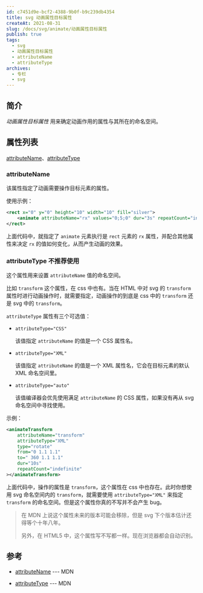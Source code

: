 ```yaml
---
id: c7451d9e-bcf2-4388-9b0f-b9c239db4354
title: svg 动画属性目标属性
createAt: 2021-08-31
slug: /docs/svg/animate/动画属性目标属性
publish: true
tags:
  - svg
  - 动画属性目标属性
  - attributeName
  - attributeType
archives:
  - 专栏
  - svg
---
```


## 简介

_动画属性目标属性_ 用来确定动画作用的属性与其所在的命名空间。

## 属性列表

[attributeName](#attributeName)、[attributeType](#attributeType)

### attributeName

该属性指定了动画需要操作目标元素的属性。

使用示例：

```xml
<rect x="0" y="0" height="10" width="10" fill="silver">
	<animate attributeName="rx" values="0;5;0" dur="3s" repeatCount="indefinite"></animate>
</rect>
```

上面代码中，就指定了 `animate` 元素执行是 `rect` 元素的 `rx` 属性，并配合其他属性来决定 `rx` 的值如何变化，从而产生动画的效果。

### attributeType 不推荐使用

这个属性用来设置 `attributeName` 值的命名空间。

比如 `transform` 这个属性，在 css 中也有。当在 HTML 中对 svg 的 `transform` 属性时进行动画操作时，就需要指定，动画操作的到底是 css 中的 `transform` 还是 svg 中的 `transform`。

`attributeType` 属性有三个可选值：

- `attributeType="CSS"`

  该值指定 `attributeName` 的值是一个 CSS 属性名。

- `attributeType="XML"`

  该值指定 `attributeName` 的值是一个 XML 属性名，它会在目标元素的默认 XML 命名空间里。

- `attributeType="auto"`

  该值编译器会优先使用满足 `attributeName` 的 CSS 属性，如果没有再从 svg 命名空间中寻找使用。

示例：

```xml
<animateTransform
	attributeName="transform"
	attributeType="XML"
	type="rotate"
	from="0 1.1 1.1"
	to=" 360 1.1 1.1"
	dur="10s"
	repeatCount="indefinite"
></animateTransform>
```

上面代码中，操作的属性是 `transform`，这个属性在 css 中也存在。此时你想使用 svg 命名空间内的 `transform`，就需要使用 `attributeType="XML"` 来指定 `transform` 的命名空间。但是这个属性你真的不写并不会产生 bug。

> 在 MDN 上说这个属性未来的版本可能会移除，但是 svg 下个版本估计还得等个十年八年。
>
> 另外，在 HTML5 中，这个属性写不写都一样。现在浏览器都会自动识别。

## 参考

- [attributeName][1] --- MDN

- [attributeType][2] --- MDN

[1]: https://developer.mozilla.org/en-US/docs/Web/SVG/Attribute/attributeName
[2]: https://developer.mozilla.org/en-US/docs/Web/SVG/Attribute/attributeType
